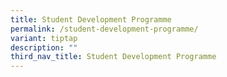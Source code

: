 ```yaml
---
title: Student Development Programme
permalink: /student-development-programme/
variant: tiptap
description: ""
third_nav_title: Student Development Programme
---
```

